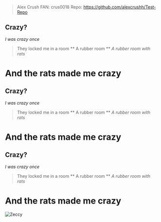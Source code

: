 > Alex Crush
> FAN: crus0018
> Repo: https://github.com/alexcrushh/Test-Repo

## Crazy?
*I was crazy once*
> They locked me in a room
** A rubber room **
*A rubber room with rats*
# And the rats made me crazy

## Crazy?
*I was crazy once*
> They locked me in a room
** A rubber room **
*A rubber room with rats*
# And the rats made me crazy

## Crazy?
*I was crazy once*
> They locked me in a room
** A rubber room **
*A rubber room with rats*
# And the rats made me crazy

![Zeccy](https://scontent.fcbr1-1.fna.fbcdn.net/v/t39.30808-6/348734232_1003001524413093_1306248803284951071_n.jpg?_nc_cat=110&cb=99be929b-3346023f&ccb=1-7&_nc_sid=09cbfe&_nc_ohc=-vFr72-xT5kAX99jmce&_nc_ht=scontent.fcbr1-1.fna&oh=00_AfDEitXvZKtv4SDVVrIzPU_9nAPT3KqCANrAO9YHb3-6hw&oe=64C693A0)
